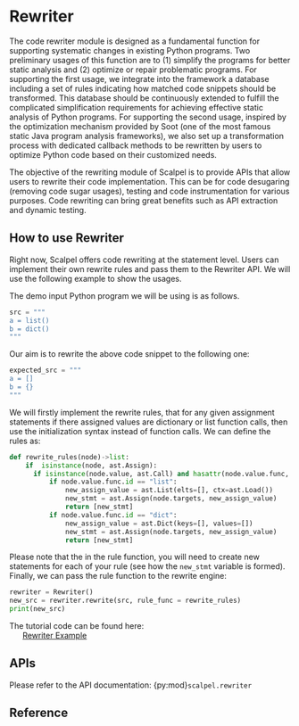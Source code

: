 # Rewriter
The code rewriter module is designed as a fundamental function for supporting systematic changes in existing Python programs. Two preliminary usages of this function are to (1) simplify the programs for better static analysis and (2) optimize or repair problematic programs. For supporting the first usage, we integrate into the framework a database including a set of rules indicating how matched code snippets should be transformed. This database should be continuously extended to fulfill the complicated simplification requirements for achieving effective static analysis of Python programs. For supporting the second usage, inspired by the optimization mechanism provided by Soot (one of the most famous static Java program analysis frameworks), we also set up a transformation process with dedicated callback methods to be rewritten by users to optimize Python code based on their customized needs.

The objective of the rewriting module of Scalpel is to provide APIs that allow users to rewrite their code implementation. This can be
for code desugaring (removing code sugar usages), testing and code instrumentation for various purposes. Code rewriting can bring great benefits such as API extraction and dynamic testing.


## How to use Rewriter
Right now, Scalpel offers code rewriting at the statement level. Users can implement their own rewrite rules and pass them to the Rewriter API. We will use the following example to show the usages. 

The demo input Python program we will be using is as follows.
```python
src = """
a = list()
b = dict()
"""
```
Our aim is to rewrite the above code snippet to the following one:

```python
expected_src = """
a = []
b = {}
"""
```

We will firstly implement the rewrite rules, that for any given assignment statements if there assigned values are dictionary or list function calls, then use the initialization syntax instead of function calls. We can define the rules as:

```python
def rewrite_rules(node)->list:
    if  isinstance(node, ast.Assign):
      if isinstance(node.value, ast.Call) and hasattr(node.value.func, "id"):
          if node.value.func.id == "list":
              new_assign_value = ast.List(elts=[], ctx=ast.Load())
              new_stmt = ast.Assign(node.targets, new_assign_value)
              return [new_stmt]
          if node.value.func.id == "dict":
              new_assign_value = ast.Dict(keys=[], values=[])
              new_stmt = ast.Assign(node.targets, new_assign_value)
              return [new_stmt]   
```
Please note that the in the rule function, you will need to create new statements for each of your rule (see how the `new_stmt` variable is formed). Finally, we can pass the rule function to the rewrite engine:

```python
rewriter = Rewriter()
new_src = rewriter.rewrite(src, rule_func = rewrite_rules)
print(new_src)
```

The tutorial code can be found here:\
&nbsp;&nbsp;&nbsp;&nbsp;&nbsp;&nbsp;[Rewriter Example](https://github.com/SMAT-Lab/Scalpel/blob/scalpel-dev/examples/rewriter_example.py)

## APIs
Please refer to the API documentation: {py:mod}`scalpel.rewriter`

## Reference
